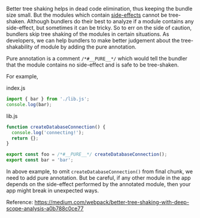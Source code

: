 Better tree shaking helps in dead code elimination, thus keeping the bundle size small. But the modules which contain [side-effects](https://softwareengineering.stackexchange.com/questions/40297/what-is-a-side-effect) cannot be tree-shaken. Although bundlers do their best to analyze if a module contains any side-effect, but sometimes it can be tricky. So to err on the side of caution, bundlers skip tree shaking of the modules in certain situations. As developers, we can help bundlers to make better judgement about the tree-shakability of module by adding the pure annotation.

Pure annotation is a comment `/*#__PURE__*/` which would tell the bundler that the module contains no side-effect and is safe to be tree-shaken.

For example,

index.js

```js
import { bar } from './lib.js';
console.log(bar);
```

lib.js

```js
function createDatabaseConnection() {
  console.log('connecting!');
  return {};
}

export const foo = /*#__PURE__*/ createDatabaseConnection();
export const bar = 'bar';
```

In above example, to omit `createDatabaseConnection()` from final chunk, we need to add pure annotation. But be careful, if any other module in the app depends on the side-effect performed by the annotated module, then your app might break in unexpected ways.

Reference: https://medium.com/webpack/better-tree-shaking-with-deep-scope-analysis-a0b788c0ce77
